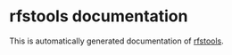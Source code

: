 # rfstools documentation
This is automatically generated documentation of [rfstools](https://git.profinit.eu/rfs/rfstools).
